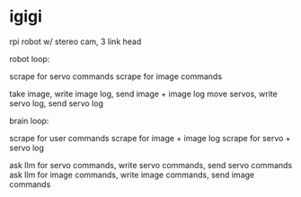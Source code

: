 # igigi
rpi robot w/ stereo cam, 3 link head 


robot loop:

scrape for servo commands
scrape for image commands

take image, write image log, send image + image log
move servos, write servo log, send servo log

brain loop:

scrape for user commands
scrape for image + image log
scrape for servo + servo log

ask llm for servo commands, write servo commands, send servo commands
ask llm for image commands, write image commands, send image commands